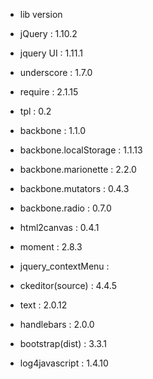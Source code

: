- lib version
* jQuery : 1.10.2
* jquery UI : 1.11.1


* underscore : 1.7.0
* require : 2.1.15
* tpl : 0.2


* backbone : 1.1.0
* backbone.localStorage : 1.1.13
* backbone.marionette : 2.2.0
* backbone.mutators : 0.4.3
* backbone.radio : 0.7.0


* html2canvas : 0.4.1
* moment : 2.8.3
* jquery_contextMenu :
* ckeditor(source) : 4.4.5


* text : 2.0.12
* handlebars : 2.0.0


* bootstrap(dist) : 3.3.1


* log4javascript : 1.4.10